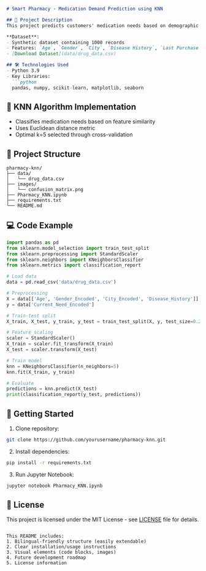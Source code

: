 
```markdown
# Smart Pharmacy - Medication Demand Prediction using KNN

## 📌 Project Description
This project predicts customers' medication needs based on demographic features and purchase history using the K-Nearest Neighbors (KNN) algorithm. The solution helps optimize inventory management and improve customer service in pharmacies.

**Dataset**:  
- Synthetic dataset containing 1000 records  
- Features: `Age`, `Gender`, `City`, `Disease History`, `Last Purchase`, `Current Need`  
- [Download Dataset](data/drug_data.csv)

## 🛠 Technologies Used
- Python 3.9
- Key Libraries:
  ```python
  pandas, numpy, scikit-learn, matplotlib, seaborn
  ```

## 🧠 KNN Algorithm Implementation
- Classifies medication needs based on feature similarity
- Uses Euclidean distance metric
- Optimal k=5 selected through cross-validation

## 📂 Project Structure
```
pharmacy-knn/
├── data/
│   └── drug_data.csv
├── images/
│   └── confusion_matrix.png
├── Pharmacy_KNN.ipynb
├── requirements.txt
└── README.md
```

## 💻 Code Example
```python
import pandas as pd
from sklearn.model_selection import train_test_split
from sklearn.preprocessing import StandardScaler
from sklearn.neighbors import KNeighborsClassifier
from sklearn.metrics import classification_report

# Load data
data = pd.read_csv('data/drug_data.csv')

# Preprocessing
X = data[['Age', 'Gender_Encoded', 'City_Encoded', 'Disease_History']]
y = data['Current_Need_Encoded']

# Train-test split
X_train, X_test, y_train, y_test = train_test_split(X, y, test_size=0.2)

# Feature scaling
scaler = StandardScaler()
X_train = scaler.fit_transform(X_train)
X_test = scaler.transform(X_test)

# Train model
knn = KNeighborsClassifier(n_neighbors=5)
knn.fit(X_train, y_train)

# Evaluate
predictions = knn.predict(X_test)
print(classification_report(y_test, predictions))
```



## 🚀 Getting Started
1. Clone repository:
```bash
git clone https://github.com/yourusername/pharmacy-knn.git
```

2. Install dependencies:
```bash
pip install -r requirements.txt
```

3. Run Jupyter Notebook:
```bash
jupyter notebook Pharmacy_KNN.ipynb
```


## 📄 License
This project is licensed under the MIT License - see [LICENSE](LICENSE) file for details.

```

This README includes:
1. Bilingual-friendly structure (easily extendable)
2. Clear installation/usage instructions
3. Visual elements (code blocks, images)
4. Future development roadmap
5. License information
